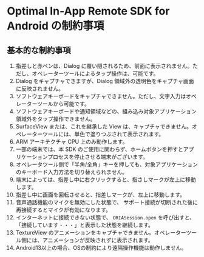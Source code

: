 # Optimal In-App Remote SDK for Android の制約事項

## 基本的な制約事項
 1. 指差しと赤ペンは、Dialog に覆い隠されるため、前面に表示されません。ただし、オペレーターツールによるタップ操作は、可能です。
 2. Dialog をキャプチャできますが、Dialog 領域外の透明色をキャプチャ画面に反映されません。
 3. ソフトウェアキーボードをキャプチャできません。ただし、文字入力はオペレーターツールから可能です。
 4. ソフトウェアキーボードや通知領域などの、組み込み対象アプリケーション領域外をタップ操作できません。
 5. SurfaceView または、これを継承した View は、キャプチャできません。オペレーターツールには、単色で塗りつぶされて表示されます。
 6. ARM アーキテクチャ CPU 上のみ動作します。
 7. 一部の端末では、本 SDK のご使用に関わらず、ホームボタンを押すとアプリケーションプロセスを停止させる端末がございます。
 8. オペレータツール側で「半角/全角」キーを押しても、対象アプリケーションのキーボード入力方法を切り替えられません。
 9. 端末によっては、指差し中に右クリックすると、指さしマークが左上に移動します。
 10. 指差し中に画面を回転させると、指差しマークが、左上に移動します。
 11. 音声通話機能のマイクを無効にした状態で、 サポート接続が切断された後に再接続するとマイクが有効になります。
 12. インターネットに接続できない状態で、 `ORIASession.open` を呼び出すと、「接続しています・・・」と表示した状態を継続します。
 13. TextureView のアニメーションをキャプチャできません。オペレーターツール側には、アニメーションが反映されずに表示されます。
 14. Android13以上の場合、OSの制約により遠隔操作機能は動作しません。
